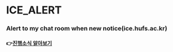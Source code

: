 # ICE_ALERT
### Alert to my chat room when new notice(ice.hufs.ac.kr) <br>
#### 👉[진행소식 알아보기](https://ujin-dev.tistory.com/26)
